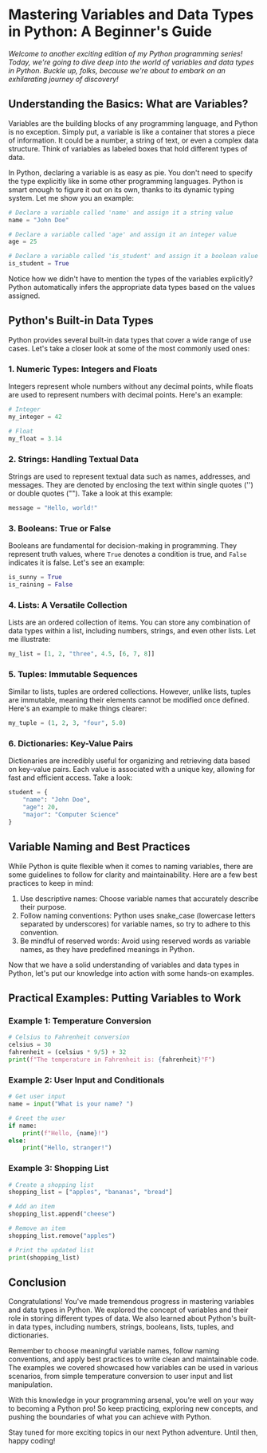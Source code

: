 # Mastering Variables and Data Types in Python: A Beginner's Guide

*Welcome to another exciting edition of my Python programming series! Today, we're going to dive deep into the world of variables and data types in Python. Buckle up, folks, because we're about to embark on an exhilarating journey of discovery!*

## Understanding the Basics: What are Variables?

Variables are the building blocks of any programming language, and Python is no exception. Simply put, a variable is like a container that stores a piece of information. It could be a number, a string of text, or even a complex data structure. Think of variables as labeled boxes that hold different types of data.

In Python, declaring a variable is as easy as pie. You don't need to specify the type explicitly like in some other programming languages. Python is smart enough to figure it out on its own, thanks to its dynamic typing system. Let me show you an example:

```python
# Declare a variable called 'name' and assign it a string value
name = "John Doe"

# Declare a variable called 'age' and assign it an integer value
age = 25

# Declare a variable called 'is_student' and assign it a boolean value
is_student = True
```

Notice how we didn't have to mention the types of the variables explicitly? Python automatically infers the appropriate data types based on the values assigned.

## Python's Built-in Data Types

Python provides several built-in data types that cover a wide range of use cases. Let's take a closer look at some of the most commonly used ones:

### 1. Numeric Types: Integers and Floats

Integers represent whole numbers without any decimal points, while floats are used to represent numbers with decimal points. Here's an example:

```python
# Integer
my_integer = 42

# Float
my_float = 3.14
```

### 2. Strings: Handling Textual Data

Strings are used to represent textual data such as names, addresses, and messages. They are denoted by enclosing the text within single quotes ('') or double quotes (""). Take a look at this example:

```python
message = "Hello, world!"
```

### 3. Booleans: True or False

Booleans are fundamental for decision-making in programming. They represent truth values, where `True` denotes a condition is true, and `False` indicates it is false. Let's see an example:

```python
is_sunny = True
is_raining = False
```

### 4. Lists: A Versatile Collection

Lists are an ordered collection of items. You can store any combination of data types within a list, including numbers, strings, and even other lists. Let me illustrate:

```python
my_list = [1, 2, "three", 4.5, [6, 7, 8]]
```

### 5. Tuples: Immutable Sequences

Similar to lists, tuples are ordered collections. However, unlike lists, tuples are immutable, meaning their elements cannot be modified once defined. Here's an example to make things clearer:

```python
my_tuple = (1, 2, 3, "four", 5.0)
```

### 6. Dictionaries: Key-Value Pairs

Dictionaries are incredibly useful for organizing and retrieving data based on key-value pairs. Each value is associated with a unique key, allowing for fast and efficient access. Take a look:

```python
student = {
    "name": "John Doe",
    "age": 20,
    "major": "Computer Science"
}
```

## Variable Naming and Best Practices

While Python is quite flexible when it comes to naming variables, there are some guidelines to follow for clarity and maintainability. Here are a few best practices to keep in mind:

1. Use descriptive names: Choose variable names that accurately describe their purpose.
2. Follow naming conventions: Python uses snake_case (lowercase letters separated by underscores) for variable names, so try to adhere to this convention.
3. Be mindful of reserved words: Avoid using reserved words as variable names, as they have predefined meanings in Python.

Now that we have a solid understanding of variables and data types in Python, let's put our knowledge into action with some hands-on examples.

## Practical Examples: Putting Variables to Work

### Example 1: Temperature Conversion

```python
# Celsius to Fahrenheit conversion
celsius = 30
fahrenheit = (celsius * 9/5) + 32
print(f"The temperature in Fahrenheit is: {fahrenheit}°F")
```

### Example 2: User Input and Conditionals

```python
# Get user input
name = input("What is your name? ")

# Greet the user
if name:
    print(f"Hello, {name}!")
else:
    print("Hello, stranger!")
```

### Example 3: Shopping List

```python
# Create a shopping list
shopping_list = ["apples", "bananas", "bread"]

# Add an item
shopping_list.append("cheese")

# Remove an item
shopping_list.remove("apples")

# Print the updated list
print(shopping_list)
```

## Conclusion

Congratulations! You've made tremendous progress in mastering variables and data types in Python. We explored the concept of variables and their role in storing different types of data. We also learned about Python's built-in data types, including numbers, strings, booleans, lists, tuples, and dictionaries.

Remember to choose meaningful variable names, follow naming conventions, and apply best practices to write clean and maintainable code. The examples we covered showcased how variables can be used in various scenarios, from simple temperature conversion to user input and list manipulation.

With this knowledge in your programming arsenal, you're well on your way to becoming a Python pro! So keep practicing, exploring new concepts, and pushing the boundaries of what you can achieve with Python.

Stay tuned for more exciting topics in our next Python adventure. Until then, happy coding!